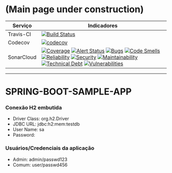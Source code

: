 # (Main page under construction)

| Serviço | Indicadores |
| --- | --- |
| Travis-CI | [![Build Status](https://travis-ci.com/otojunior/spring-boot-sample-app.svg?branch=master)](https://travis-ci.com/otojunior/spring-boot-sample-app) |
| Codecov | [![codecov](https://codecov.io/gh/otojunior/spring-boot-sample-app/branch/master/graph/badge.svg)](https://codecov.io/gh/otojunior/spring-boot-sample-app) |
| SonarCloud | [![Coverage](https://sonarcloud.io/api/project_badges/measure?project=org.otojunior%3Aspring-boot-sample-app&metric=coverage)](https://sonarcloud.io/component_measures?id=org.otojunior%3Aspring-boot-sample-app&metric=coverage) [![Alert Status](https://sonarcloud.io/api/project_badges/measure?project=org.otojunior%3Aspring-boot-sample-app&metric=alert_status)](https://sonarcloud.io/component_measures?id=org.otojunior%3Aspring-boot-sample-app&metric=alert_status) [![Bugs](https://sonarcloud.io/api/project_badges/measure?project=org.otojunior%3Aspring-boot-sample-app&metric=bugs)](https://sonarcloud.io/component_measures?id=org.otojunior%3Aspring-boot-sample-app&metric=bugs) [![Code Smells](https://sonarcloud.io/api/project_badges/measure?project=org.otojunior%3Aspring-boot-sample-app&metric=code_smells)](https://sonarcloud.io/component_measures?id=org.otojunior%3Aspring-boot-sample-app&metric=code_smells) [![Reliability](https://sonarcloud.io/api/project_badges/measure?project=org.otojunior%3Aspring-boot-sample-app&metric=reliability_rating)](https://sonarcloud.io/component_measures?id=org.otojunior%3Aspring-boot-sample-app&metric=reliability_rating) [![Security](https://sonarcloud.io/api/project_badges/measure?project=org.otojunior%3Aspring-boot-sample-app&metric=security_rating)](https://sonarcloud.io/component_measures?id=org.otojunior%3Aspring-boot-sample-app&metric=security_rating) [![Maintainability](https://sonarcloud.io/api/project_badges/measure?project=org.otojunior%3Aspring-boot-sample-app&metric=sqale_rating)](https://sonarcloud.io/component_measures?id=org.otojunior%3Aspring-boot-sample-app&metric=sqale_rating) [![Technical Debt](https://sonarcloud.io/api/project_badges/measure?project=org.otojunior%3Aspring-boot-sample-app&metric=sqale_index)](https://sonarcloud.io/component_measures?id=org.otojunior%3Aspring-boot-sample-app&metric=sqale_index) [![Vulnerabilities](https://sonarcloud.io/api/project_badges/measure?project=org.otojunior%3Aspring-boot-sample-app&metric=vulnerabilities)](https://sonarcloud.io/component_measures?id=org.otojunior%3Aspring-boot-sample-app&metric=vulnerabilities) |

-------------------

# SPRING-BOOT-SAMPLE-APP

### Conexão H2 embutida

- Driver Class:	org.h2.Driver
- JDBC URL:	jdbc:h2:mem:testdb
- User Name: sa
- Password:	<blank>

### Usuários/Credenciais da aplicação

- Admin: admin/passwd123
- Comum: user/passwd456
